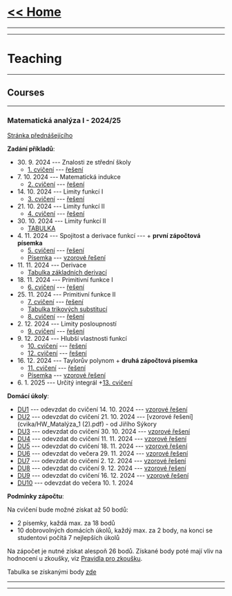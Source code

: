# [<< Home](https://tattobiti.github.io)

* * *
* * *

# Teaching

* * *

## Courses

* * *

### <strong> Matematická analýza I - 2024/25 </strong>

[Stránka přednášejícího](https://www.karlin.mff.cuni.cz/~mbul8060/teaching.html)

<strong>Zadání příkladů</strong>:

+ 30\. 9\. 2024 --- Znalosti ze střední školy
  + [1. cvičení](cvika/cvic1z01.pdf) --- [řešení](cvika/cviceni_01.pdf)
+ 7\. 10\. 2024 --- Matematická indukce 
  + [2. cvičení](cvika/cvic1z02.pdf) --- [řešení](cvika/cviceni_02.pdf)
+ 14\. 10\. 2024 --- Limity funkcí I 
  + [3. cvičení](cvika/cvic1z03.pdf) --- [řešení](cvika/cviceni_03.pdf)
+ 21\. 10\. 2024 --- Limity funkcí II 
  + [4. cvičení](cvika/cvic1z03.pdf) --- [řešení](cvika/cviceni_04.pdf)
+ 30\. 10\. 2024 --- Limity funkcí II 
  + [TABULKA](https://docs.google.com/spreadsheets/d/1NbO_kxkc4jKuUZqtwO7tKu4FtVL0oKIfTx2A-L9kcG0/edit?usp=sharing)
+ 4\. 11\. 2024 --- Spojitost a derivace funkcí  --- \+ <strong>první zápočtová písemka</strong>
  + [5. cvičení](cvika/cvic1z05.pdf) --- [řešení](cvika/cviceni_05.pdf)
  + [Písemka](cvika/Test1.pdf) --- [vzorové řešení](cvika/Test1-solution.pdf)
+ 11\. 11\. 2024 --- Derivace
  + [Tabulka základních derivací](cvika/Tabulka.pdf)
+ 18\. 11\. 2024 --- Primitivní funkce I 
  + [6. cvičení](cvika/cvic1z06.pdf) --- [řešení](cvika/cviceni_06.pdf)
+ 25\. 11\. 2024 --- Primitivní funkce II 
  + [7. cvičení](cvika/cvic1z07.pdf) --- [řešení](cvika/cviceni_07.pdf)
  + [Tabulka trikových substitucí](cvika/substituce_tabulka.pdf)
  + [8. cvičení](cvika/cvic1z08.pdf) --- [řešení](cvika/cviceni_08.pdf)
+ 2\. 12\. 2024 --- Limity posloupností
  + [9. cvičení](cvika/cvic1z09.pdf) --- [řešení](cvika/cviceni_09-1-5.pdf)
+ 9\. 12\. 2024 --- Hlubší vlastnosti funkcí
  + [10. cvičení](cvika/cvic1z10.pdf) --- [řešení](cvika/cviceni10.pdf)
  + [12. cvičení](cvika/cvic1z12.pdf) --- [řešení](cvika/cviceni_12-adh.pdf)
+ 16\. 12\. 2024 --- Taylorův polynom \+ <strong>druhá zápočtová písemka</strong>
  + [11. cvičení](cvika/cvic1z11.pdf) --- [řešení](cvika/cviceni_11-adh.pdf)
  + [Písemka](cvika/Test2.pdf) --- [vzorové řešení](cvika/Test2-solution.pdf)
+ 6\. 1\. 2025 --- Určitý integrál
  +[13. cvičení](cvika/cvic1z13.pdf)

<strong>Domácí úkoly</strong>:

+ [DU1](cvika/DU1.pdf) --- odevzdat do cvičení 14\. 10\. 2024 --- [vzorové řešení](cvika/DU1-řešení.pdf)
+ [DU2](cvika/DU2.pdf) --- odevzdat do cvičení 21\. 10\. 2024 --- [vzorové řešení](cvika/HW_Matalýza_1 (2).pdf) - od Jiřího Sýkory
+ [DU3](cvika/DU3.pdf) --- odevzdat do cvičení 30\. 10\. 2024 --- [vzorové řešení](cvika/DU3-reseni.pdf)
+ [DU4](cvika/DU4.pdf) --- odevzdat do cvičení 11\. 11\. 2024 --- [vzorové řešení](cvika/DU4-solution.pdf)
+ [DU5](cvika/DU5.pdf) --- odevzdat do cvičení 18\. 11\. 2024 --- [vzorové řešení](cvika/DU5-solution.pdf)
+ [DU6](cvika/DU6.pdf) --- odevzdat do večera 29\. 11\. 2024 --- [vzorové řešení](cvika/DU6-solution.pdf)
+ [DU7](cvika/DU7.pdf) --- odevzdat do cvičení 2\. 12\. 2024 --- [vzorové řešení](cvika/DU7-solution.pdf)
+ [DU8](cvika/DU8.pdf) --- odevzdat do cvičení 9\. 12\. 2024 --- [vzorové řešení](cvika/DU8-solution.pdf)
+ [DU9](cvika/DU9.pdf) --- odevzdat do cvičení 16\. 12\. 2024 --- [vzorové řešení](cvika/DU9-solution.pdf)
+ [DU10](cvika/DU10.pdf) --- odevzdat do večera 10\. 1\. 2024

<strong>Podmínky zápočtu</strong>:

Na cvičení bude možné získat až 50 bodů:
+ 2 písemky, každá max. za 18 bodů
+ 10 dobrovolných domácích úkolů, každý max. za 2 body, na konci se studentovi počítá 7 nejlepších úkolů

Na zápočet je nutné získat alespoň 26 bodů. Získané body poté mají vliv na hodnocení u zkoušky, viz [Pravidla pro zkoušku](https://www.karlin.mff.cuni.cz/~mbul8060/Zkouska_NOFY151.pdf).

Tabulka se získanými body [zde](https://docs.google.com/spreadsheets/d/15FLNlSXpAwswt_umHwh8uxalhjopCTLYMpIhtYQQAIQ/edit?gid=0#gid=0)

___

* * *
